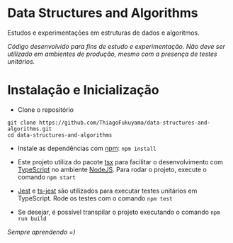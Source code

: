 # Data Structures and Algorithms

Estudos e experimentações em estruturas de dados e algoritmos.

_Código desenvolvido para fins de estudo e experimentação. Não deve ser utilizado em ambientes de produção, mesmo com a presença de testes unitários._

# Instalação e Inicialização

-   Clone o repositório

```
git clone https://github.com/ThiagoFukuyama/data-structures-and-algorithms.git
cd data-structures-and-algorithms
```

-   Instale as dependências com [npm](https://nodejs.org/en): `npm install`

-   Este projeto utiliza do pacote [tsx](https://github.com/privatenumber/tsx) para facilitar o desenvolvimento com [TypeScript](https://www.typescriptlang.org/pt/) no ambiente [NodeJS](https://nodejs.org/en). Para rodar o projeto, execute o comando `npm start`

-   [Jest](https://jestjs.io/pt-BR/) e [ts-jest](https://kulshekhar.github.io/ts-jest/) são utilizados para executar testes unitários em TypeScript. Rode os testes com o comando `npm test`

-   Se desejar, é possível transpilar o projeto executando o comando `npm run build`

_Sempre aprendendo =)_
